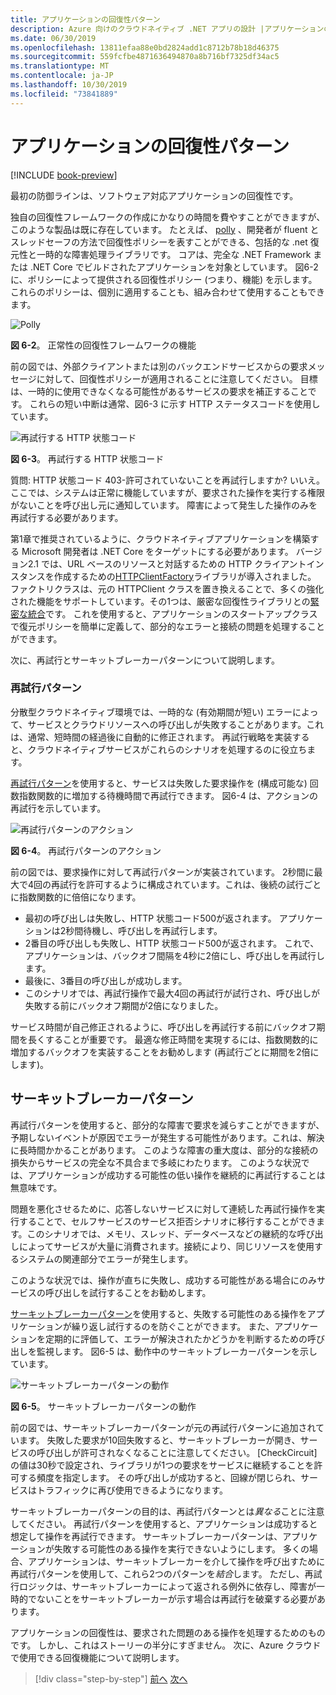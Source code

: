 ```yaml
---
title: アプリケーションの回復性パターン
description: Azure 向けのクラウドネイティブ .NET アプリの設計 |アプリケーションの回復性パターン
ms.date: 06/30/2019
ms.openlocfilehash: 13811efaa88e0bd2824add1c8712b78b18d46375
ms.sourcegitcommit: 559fcfbe4871636494870a8b716bf7325df34ac5
ms.translationtype: MT
ms.contentlocale: ja-JP
ms.lasthandoff: 10/30/2019
ms.locfileid: "73841889"
---
```

# <a name="application-resiliency-patterns"></a>アプリケーションの回復性パターン

[!INCLUDE [book-preview](../../../includes/book-preview.md)]

最初の防御ラインは、ソフトウェア対応アプリケーションの回復性です。

独自の回復性フレームワークの作成にかなりの時間を費やすことができますが、このような製品は既に存在しています。 たとえば、 [polly](http://www.thepollyproject.org/) 、開発者が fluent とスレッドセーフの方法で回復性ポリシーを表すことができる、包括的な .net 復元性と一時的な障害処理ライブラリです。 コアは、完全な .NET Framework または .NET Core でビルドされたアプリケーションを対象としています。 図6-2 に、ポリシーによって提供される回復性ポリシー (つまり、機能) を示します。 これらのポリシーは、個別に適用することも、組み合わせて使用することもできます。

![Polly](./media/polly-resiliency-framework.png)

**図 6-2**。 正常性の回復性フレームワークの機能

前の図では、外部クライアントまたは別のバックエンドサービスからの要求メッセージに対して、回復性ポリシーが適用されることに注意してください。 目標は、一時的に使用できなくなる可能性があるサービスの要求を補正することです。 これらの短い中断は通常、図6-3 に示す HTTP ステータスコードを使用しています。

![再試行する HTTP 状態コード](./media/http-status-codes.png)

**図 6-3**。 再試行する HTTP 状態コード

質問: HTTP 状態コード 403-許可されていないことを再試行しますか? いいえ。 ここでは、システムは正常に機能していますが、要求された操作を実行する権限がないことを呼び出し元に通知しています。 障害によって発生した操作のみを再試行する必要があります。

第1章で推奨されているように、クラウドネイティブアプリケーションを構築する Microsoft 開発者は .NET Core をターゲットにする必要があります。 バージョン2.1 では、URL ベースのリソースと対話するための HTTP クライアントインスタンスを作成するための[HTTPClientFactory](https://www.stevejgordon.co.uk/introduction-to-httpclientfactory-aspnetcore)ライブラリが導入されました。 ファクトリクラスは、元の HTTPClient クラスを置き換えることで、多くの強化された機能をサポートしています。その1つは、厳密な回復性ライブラリとの[緊密な統合](../microservices/implement-resilient-applications/implement-http-call-retries-exponential-backoff-polly.md)です。 これを使用すると、アプリケーションのスタートアップクラスで復元ポリシーを簡単に定義して、部分的なエラーと接続の問題を処理することができます。

次に、再試行とサーキットブレーカーパターンについて説明します。

### <a name="retry-pattern"></a>再試行パターン

分散型クラウドネイティブ環境では、一時的な (有効期間が短い) エラーによって、サービスとクラウドリソースへの呼び出しが失敗することがあります。これは、通常、短時間の経過後に自動的に修正されます。 再試行戦略を実装すると、クラウドネイティブサービスがこれらのシナリオを処理するのに役立ちます。

[再試行パターン](https://docs.microsoft.com/azure/architecture/patterns/retry)を使用すると、サービスは失敗した要求操作を (構成可能な) 回数指数関数的に増加する待機時間で再試行できます。 図6-4 は、アクションの再試行を示しています。

![再試行パターンのアクション](./media/retry-pattern.png)

**図 6-4**。 再試行パターンのアクション

前の図では、要求操作に対して再試行パターンが実装されています。 2秒間に最大で4回の再試行を許可するように構成されています。これは、後続の試行ごとに指数関数的に倍倍になります。

- 最初の呼び出しは失敗し、HTTP 状態コード500が返されます。 アプリケーションは2秒間待機し、呼び出しを再試行します。
- 2番目の呼び出しも失敗し、HTTP 状態コード500が返されます。 これで、アプリケーションは、バックオフ間隔を4秒に2倍にし、呼び出しを再試行します。
- 最後に、3番目の呼び出しが成功します。
- このシナリオでは、再試行操作で最大4回の再試行が試行され、呼び出しが失敗する前にバックオフ期間が2倍になりました。

サービス時間が自己修正されるように、呼び出しを再試行する前にバックオフ期間を長くすることが重要です。 最適な修正時間を実現するには、指数関数的に増加するバックオフを実装することをお勧めします (再試行ごとに期間を2倍にします)。

## <a name="circuit-breaker-pattern"></a>サーキットブレーカーパターン

再試行パターンを使用すると、部分的な障害で要求を減らすことができますが、予期しないイベントが原因でエラーが発生する可能性があります。これは、解決に長時間かかることがあります。 このような障害の重大度は、部分的な接続の損失からサービスの完全な不具合まで多岐にわたります。 このような状況では、アプリケーションが成功する可能性の低い操作を継続的に再試行することは無意味です。

問題を悪化させるために、応答しないサービスに対して連続した再試行操作を実行することで、セルフサービスのサービス拒否シナリオに移行することができます。このシナリオでは、メモリ、スレッド、データベースなどの継続的な呼び出しによってサービスが大量に消費されます。接続により、同じリソースを使用するシステムの関連部分でエラーが発生します。

このような状況では、操作が直ちに失敗し、成功する可能性がある場合にのみサービスの呼び出しを試行することをお勧めします。

[サーキットブレーカーパターン](https://docs.microsoft.com/azure/architecture/patterns/circuit-breaker)を使用すると、失敗する可能性のある操作をアプリケーションが繰り返し試行するのを防ぐことができます。 また、アプリケーションを定期的に評価して、エラーが解決されたかどうかを判断するための呼び出しを監視します。 図6-5 は、動作中のサーキットブレーカーパターンを示しています。

![サーキットブレーカーパターンの動作](./media/circuit-breaker-pattern.png)

**図 6-5**。 サーキットブレーカーパターンの動作

前の図では、サーキットブレーカーパターンが元の再試行パターンに追加されています。 失敗した要求が10回失敗すると、サーキットブレーカーが開き、サービスの呼び出しが許可されなくなることに注意してください。 [CheckCircuit] の値は30秒で設定され、ライブラリが1つの要求をサービスに継続することを許可する頻度を指定します。 その呼び出しが成功すると、回線が閉じられ、サービスはトラフィックに再び使用できるようになります。

サーキットブレーカーパターンの目的は、再試行パターンとは*異なる*ことに注意してください。 再試行パターンを使用すると、アプリケーションは成功すると想定して操作を再試行できます。 サーキットブレーカーパターンは、アプリケーションが失敗する可能性のある操作を実行できないようにします。 多くの場合、アプリケーションは、サーキットブレーカーを介して操作を呼び出すために再試行パターンを使用して、これら2つのパターンを*結合*します。 ただし、再試行ロジックは、サーキットブレーカーによって返される例外に依存し、障害が一時的でないことをサーキットブレーカーが示す場合は再試行を破棄する必要があります。

アプリケーションの回復性は、要求された問題のある操作を処理するためのものです。 しかし、これはストーリーの半分にすぎません。 次に、Azure クラウドで使用できる回復機能について説明します。

>[!div class="step-by-step"]
>[前へ](resiliency.md)
>[次へ](infrastructure-resiliency-azure.md)
